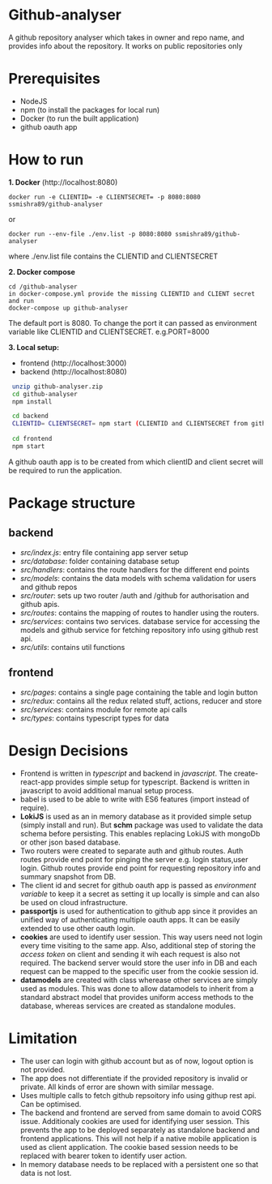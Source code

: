 # Github-analyser

A github repository analyser which takes in owner and repo name, and provides info about the repository. It works on public repositories only

# Prerequisites

  - NodeJS
  - npm (to install the packages for local run)
  - Docker (to run the built application)
  - github oauth app

# How to run
__1. Docker__ (http://localhost:8080)
 ```
 docker run -e CLIENTID= -e CLIENTSECRET= -p 8080:8080 ssmishra89/github-analyser
 ```
 or
 ```
 docker run --env-file ./env.list -p 8080:8080 ssmishra89/github-analyser
 ```
 where ./env.list file contains the CLIENTID and CLIENTSECRET
 
 __2. Docker compose__ 
 ```
 cd /github-analyser
 in docker-compose.yml provide the missing CLIENTID and CLIENT secret and run
 docker-compose up github-analyser
 ```
 
 The default port is 8080. To change the port it can passed as environment variable like CLIENTID and CLIENTSECRET.
 e.g.PORT=8000

__3. Local setup:__
 - frontend (http://localhost:3000)
 - backend (http://localhost:8080)

```sh
 unzip github-analyser.zip 
 cd github-analyser
 npm install

 cd backend
 CLIENTID= CLIENTSECRET= npm start (CLIENTID and CLIENTSECRET from github oauth app is required)
 
 cd frontend
 npm start
```
A github oauth app is to be created from which clientID and client secret will be required to run the application.

# Package structure
## backend

 - _src/index.js_: entry file containing app server setup
 - _src/database_: folder containing database setup
 - _src/handlers_: contains the route handlers for the different end points
 - _src/models_: contains the data models with schema validation for users and github repos
 - _src/router_: sets up two router /auth and /github for authorisation and github apis.
 - _src/routes_: contains the mapping of routes to handler using the routers.
 - _src/services_: contains two services. database service for accessing the models and github service for fetching repository info using github rest api.
 - _src/utils_: contains util functions

## frontend
 - _src/pages_: contains a single page containing the table and login button
 - _src/redux_: contains all the redux related stuff, actions, reducer and store
 - _src/services_: contains module for remote api calls
 - _src/types_: contains typescript types for data 

# Design Decisions
 - Frontend is written in _typescript_ and backend in _javascript_. The create-react-app provides simple setup for typescript. Backend is written in javascript to avoid additional manual setup process.
 - babel is used to be able to write with ES6 features (import instead of require).
 - __LokiJS__ is used as an in memory database as it provided simple setup (simply install and run). But __schm__ package was used to validate the data schema before persisting. This enables replacing LokiJS with mongoDb or other json based database. 
 - Two routers were created to separate auth and github routes. Auth routes provide end point for pinging the server e.g. login status,user login. Github routes provide end point for requesting repository info and summary snapshot from DB.
 - The client id and secret for github oauth app is passed as _environment variable_ to keep it a secret as setting it up locally is simple and can also be used on cloud infrastructure. 
 - __passportjs__ is used for authentication to github app since it provides an unified way of authenticating multiple oauth apps. It can be easily extended to use other oauth login. 
 - __cookies__ are used to identify user session. This way users need not login every time visiting to the same app. Also, additional step of storing the _access token_ on client and sending it wih each request is also not required. The backend server would store the user info in DB and each request can be mapped to the specific user from the cookie session id.
 - __datamodels__ are created with class wherease other services are simply used as modules. This was done to allow datamodels to inherit from a standard abstract model that provides uniform access methods to the database, whereas services are created as standalone modules.
# Limitation
 - The user can login with github account but as of now, logout option is not provided.
 - The app does not differentiate if the provided repository is invalid or private. All kinds of error are shown with similar message.
 - Uses multiple calls to fetch github repsoitory info using githup rest api. Can be optimised.
 - The backend and frontend are served from same domain to avoid CORS issue. Additionaly cookies are used for identifying user session. This prevents the app to be deployed separately as standalone backend and frontend applications. This will not help if a native mobile application is used as client application. The cookie based session needs to be replaced with bearer token to identify user action.
 -  In memory database needs to be replaced with a persistent one so that data is not lost.
